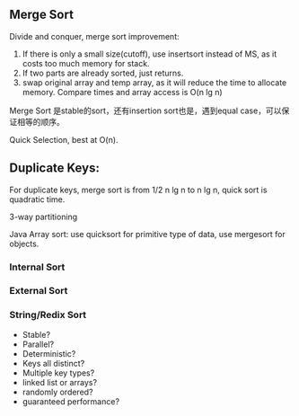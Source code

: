 ## Merge Sort
Divide and conquer, merge sort improvement:
1. If there is only a small size(cutoff), use insertsort instead of MS, as it costs too much memory for stack.
2. If two parts are already sorted, just returns.
3. swap original array and temp array, as it will reduce the time to allocate memory.
Compare times and array access is O(n lg n)

Merge Sort 是stable的sort，还有insertion sort也是，遇到equal case，可以保证相等的顺序。

Quick Selection, best at O(n).

## Duplicate Keys:
For duplicate keys, merge sort is from 1/2 n lg n to n lg n, quick sort is quadratic time.

3-way partitioning

Java Array sort: use quicksort for primitive type of data, use mergesort for objects.

### Internal Sort
### External Sort
### String/Redix Sort
* Stable?
* Parallel?
* Deterministic?
* Keys all distinct?
* Multiple key types?
* linked list or arrays?
* randomly ordered?
* guaranteed performance?

